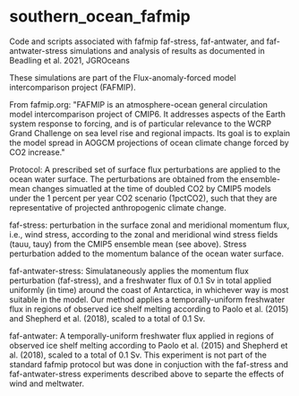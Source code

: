 # southern_ocean_fafmip

Code and scripts associated with fafmip faf-stress, faf-antwater, and faf-antwater-stress simulations and analysis of results as documented in Beadling et al. 2021, JGROceans

These simulations are part of the Flux-anomaly-forced model intercomparison project (FAFMIP).

From fafmip.org:
"FAFMIP is an atmosphere-ocean general circulation model intercomparison project of CMIP6. It addresses aspects of the Earth system response to forcing, and is of particular relevance to the WCRP Grand Challenge on sea level rise and regional impacts. Its goal is to explain the model spread in AOGCM projections of ocean climate change forced by CO2 increase."

Protocol: A prescribed set of surface flux perturbations are applied to the ocean water surface. The perturbations are obtained from the ensemble-mean changes simuatled at the time of doubled CO2 by CMIP5 models under the 1 percent per year CO2 scenario (1pctCO2), such that they are representative of projected anthropogenic climate change.

faf-stress: 
perturbation in the surface zonal and meridional momentum flux, i.e., wind stress, according to the zonal and meridional wind stress fields (tauu, tauy) from the CMIP5 ensemble mean (see above). Stress perturbation added to the momentum balance of the ocean water surface.

faf-antwater-stress: 
Simulataneously applies the momentum flux perturbation (faf-stress), and a freshwater flux of 0.1 Sv in total applied uniformly
(in time) around the coast of Antarctica, in whichever way is most suitable in the model. Our method applies a temporally-uniform freshwater flux in regions of observed ice shelf melting according to Paolo et al. (2015) and Shepherd et al. (2018), scaled to a total of 0.1 Sv. 

faf-antwater: A temporally-uniform freshwater flux applied in regions of observed ice shelf melting according to Paolo et al. (2015) and Shepherd et al. (2018), scaled to a total of 0.1 Sv. This experiment is not part of the standard fafmip protocol but was done in conjuction with the faf-stress and faf-antwater-stress experiments described above to separte the effects of wind and meltwater.



